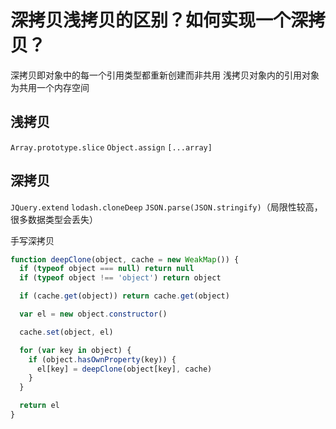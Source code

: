 # 深拷贝浅拷贝的区别？如何实现一个深拷贝？

深拷贝即对象中的每一个引用类型都重新创建而非共用
浅拷贝对象内的引用对象为共用一个内存空间

## 浅拷贝

`Array.prototype.slice`
`Object.assign`
`[...array]`

## 深拷贝

`JQuery.extend`
`lodash.cloneDeep`
`JSON.parse(JSON.stringify)`（局限性较高，很多数据类型会丢失）

手写深拷贝

```js
function deepClone(object, cache = new WeakMap()) {
  if (typeof object === null) return null
  if (typeof object !== 'object') return object

  if (cache.get(object)) return cache.get(object)

  var el = new object.constructor()

  cache.set(object, el)

  for (var key in object) {
    if (object.hasOwnProperty(key)) {
      el[key] = deepClone(object[key], cache)
    }
  }

  return el
}
```
